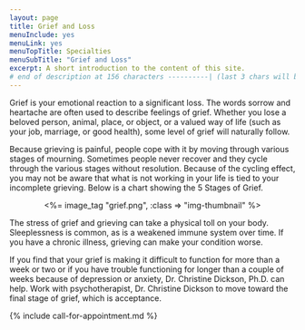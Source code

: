 ```yaml
---
layout: page
title: Grief and Loss
menuInclude: yes
menuLink: yes
menuTopTitle: Specialties
menuSubTitle: "Grief and Loss"
excerpt: A short introduction to the content of this site.
# end of description at 156 characters ----------| (last 3 chars will be replaced by '...' on overflow)
---
```


<p>Grief is your emotional reaction to a significant loss. The words sorrow and heartache are often used to describe feelings of grief. Whether you lose a beloved person, animal, place, or object, or a valued way of life (such as your job, marriage, or good health), some level of grief will naturally follow.</p>

<p>Because grieving is painful, people cope with it by moving through various stages of mourning. Sometimes people never recover and they cycle through the various stages without resolution. Because of the cycling effect, you may not be aware that what is not working in your life is tied to your incomplete grieving. Below is a chart showing the 5 Stages of Grief.</p>

<center>
<%= image_tag "grief.png", :class => "img-thumbnail" %>
</center>

<p>The stress of grief and grieving can take a physical toll on your body. Sleeplessness is common, as is a weakened immune system over time. If you have a chronic illness, grieving can make your condition worse.</p>

<p>If you find that your grief is making it difficult to function for more than a week or two or if you have trouble functioning for longer than a couple of weeks because of depression or anxiety, Dr. Christine Dickson, Ph.D. can help. Work with psychotherapist, Dr. Christine Dickson to move toward the final stage of grief, which is acceptance. </p>

{% include call-for-appointment.md %}


